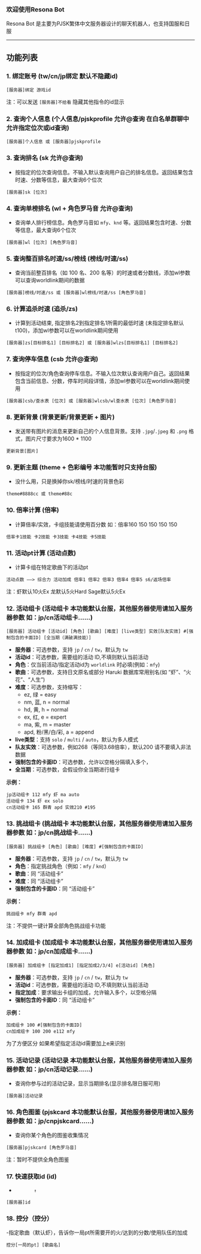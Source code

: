 ### 欢迎使用Resona Bot 

Resona Bot 是主要为PJSK繁体中文服务器设计的聊天机器人，也支持国服和日服

---

## 功能列表

### 1. **绑定账号 (tw/cn/jp绑定 默认不隐藏id)**

```
[服务器]绑定 游戏id
```
注：可以发送 `[服务器]不给看` 隐藏其他指令的id显示

### 2. **查询个人信息 (个人信息/pjskprofile 允许@查询 在白名单群聊中允许指定位次或id查询)**

```
[服务器]个人信息 或 [服务器]pjskprofile
```

### 3. **查询排名 (sk 允许@查询)**
- 按指定的位次查询信息。不输入默认查询用户自己的排名信息。返回结果包含时速、分数等信息，最大查询6个位次

```
[服务器]sk [位次]
```

### 4. **查询单榜排名 (wl + 角色罗马音 允许@查询)**
- 查询单人排行榜信息。角色罗马音如 `mfy`、`knd` 等。返回结果包含时速、分数等信息，最大查询6个位次

```
[服务器]wl [位次] [角色罗马音]
```

### 5. **查询整百排名时速/ss/榜线 (榜线/时速/ss)**
- 查询当前整百排名（如 100 名、200 名等）的时速或者分数线，添加wl参数可以查询worldlink期间的数据

```
[服务器]榜线/时速/ss 或 [服务器]wl榜线/时速/ss [角色罗马音]
```

### 6. **计算追杀时速 (追杀/zs)**
- 计算到活动结束, 指定排名2到指定排名1所需的最低时速 (未指定排名默认t100)，添加wl参数可以在worldlink期间使用

```
[服务器]zs[目标排名1] [目标排名2] 或 [服务器]wlzs[目标排名1] [目标排名2]
```

### 7. **查询停车信息 (csb 允许@查询)**
- 按指定的位次/角色查询停车信息。不输入位次默认查询用户自己。返回结果包含当前信息、分数，停车时间段详情，添加wl参数可以在worldlink期间使用

```
[服务器]csb/查水表 [位次] 或 [服务器]wlcsb/wl查水表 [位次] [角色罗马音]
```

### 8. **更新背景 (背景更新/背景更新 + 图片)**
- 发送带有图片的消息来更新自己的个人信息背景。支持 `.jpg`/`.jpeg` 和 `.png` 格式，图片尺寸要求为1600 * 1100

```
更新背景[图片]
```

### 9. **更新主题 (theme + 色彩编号 本功能暂时只支持台服)**
- 没什么用，只是换掉你sk/榜线/时速的背景色彩

```
theme#8888cc 或 theme#88c
```

### 10. **倍率计算 (倍率)**
- 计算倍率/实效，卡组技能请使用百分数 如：倍率160 150 150 150 150

```
倍率卡1技能 卡2技能 卡3技能 卡4技能 卡5技能
```

### 11. **活动pt计算 (活动点数)**
- 计算卡组在特定歌曲下的活动pt

```
活动点数 ——> 综合力 活动加成 倍率1 倍率2 倍率3 倍率4 倍率5 s6/返场倍率
```
注：虾默认10火Ex 龙默认5火Hard Sage默认5火Ex

### 12. **活动组卡 (活动组卡 本功能默认台服，其他服务器使用请加入服务器参数 如：jp/cn活动组卡......)**

```
[服务器] 活动组卡 [活动id] [角色] [歌曲] [难度] [live类型] 实效[队友实效] #[强制包含的卡面ID] [全当期（满破满技能）]
```
- **服务器**：可选参数，支持 `jp` / `cn` / `tw`，默认为 `tw` 
- **活动id**：可选参数，需要组的活动 ID,不填则默认当前活动  
- **角色**：仅当前活动/指定活动id为 `worldlink` 时必填(例如：`mfy`)
- **歌曲**：可选参数，支持日文原名或部分 Haruki 数据库常用别名(如 “虾”、“火花”、“人生”)  
- **难度**：可选参数，支持缩写：  
  - ez, 绿 = easy
  - nm, 蓝, n = normal
  - hd, 黄, h = normal
  - ex, 红, e = expert
  - ma, 紫, m = master
  - apd, 粉/黑/白/彩, a = append
- **live类型**：支持 `solo` / `multi` / `auto`，默认为多人模式  
- **队友实效**：可选参数，例如268（等同3.68倍率），默认200 请不要填入非法数据
- **强制包含的卡面ID**：可选参数，允许以空格分隔填入多个，
- **全当期**：可选参数，会假设你全当期进行组卡

**示例：**
```
jp活动组卡 112 mfy 虾 ma auto
活动组卡 134 虾 ex solo
cn活动组卡 165 群青 apd 实效210 #195
```

### 13. **挑战组卡 (挑战组卡 本功能默认台服，其他服务器使用请加入服务器参数 如：jp/cn挑战组卡......)**

```
[服务器] 挑战组卡 [角色] [歌曲] [难度] #[强制包含的卡面ID]
```
- **服务器**：可选参数，支持 `jp` / `cn` / `tw`，默认为 `tw`
- **角色**：指定挑战角色（例如：`mfy` / `knd`）  
- **歌曲**：同 “活动组卡”  
- **难度**：同 “活动组卡”  
- **强制包含的卡面ID**：同 “活动组卡”  

**示例：**
```
挑战组卡 mfy 群青 apd
```
注：不提供一键计算全部角色挑战组卡功能

### 14. **加成组卡 (加成组卡 本功能默认台服，其他服务器使用请加入服务器参数 如：jp/cn加成组卡......)**

```
[服务器] 加成组卡 [指定加成1] [指定加成2/3/4] e[活动id] [角色]
```
- **服务器**：可选参数，支持 `jp` / `cn` / `tw`，默认为 `tw`
- **活动id**：可选参数，需要组的活动 ID,不填则默认当前活动 
- **指定加成**：要求输出卡组的加成，允许输入多个，以空格分隔
- **强制包含的卡面ID**：同 “活动组卡”  

**示例：**
```
加成组卡 100 #[强制包含的卡面ID]
cn加成组卡 100 200 e112 mfy
```
为了方便区分 如果希望指定活动id需要加上e来识别

### 15. **活动记录 (活动记录 本功能默认台服，其他服务器使用请加入服务器参数 如：jp/cn活动记录......)**
- 查询你参与过的活动记录，显示当期排名(显示排名限日服可用)

```
[服务器]活动记录
```

### 16. **角色图鉴 (pjskcard 本功能默认台服，其他服务器使用请加入服务器参数 如：jp/cnpjskcard......)**
- 查询你某个角色的图鉴收集情况

```
[服务器]pjskcard [角色罗马音]
```
注：暂时不提供全角色图鉴

### 17. **快速获取id (id)**
-            ↑

```
[服务器]id
```

### 18. **控分（控分）**
-指定歌曲（默认虾），告诉你一局pt所需要开的火/达到的分数/使用队伍的加成

```
控分[一局的pt] [歌曲名]
```
